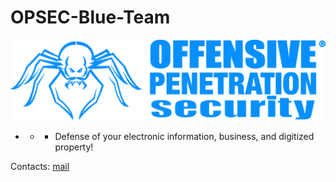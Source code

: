 # OPSEC-Blue-Team

![](https://github.com/Offensive-Penetration-Security/OPSEC-Blue-Team/blob/main/BTL/Offensive-Penetration-Security2.png)

- - - Defense of your electronic information, business, and digitized property!

Contacts: [mail](ops-secur1ty@protonmail.com)
